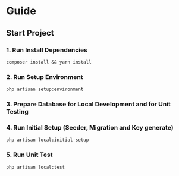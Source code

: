 # Guide
## Start Project

### 1. Run Install Dependencies
`composer install && yarn install`

### 2. Run Setup Environment
`php artisan setup:environment`

### 3. Prepare Database for Local Development and for Unit Testing

### 4. Run Initial Setup (Seeder, Migration and Key generate)
`php artisan local:initial-setup`

### 5. Run Unit Test
`php artisan local:test`
